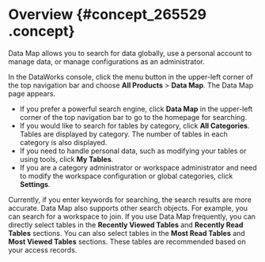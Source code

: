 # Overview {#concept_265529 .concept}

Data Map allows you to search for data globally, use a personal account to manage data, or manage configurations as an administrator.

In the DataWorks console, click the menu button in the upper-left corner of the top navigation bar and choose **All Products** \> **Data Map**. The Data Map page appears.

-   If you prefer a powerful search engine, click **Data Map** in the upper-left corner of the top navigation bar to go to the homepage for searching.
-   If you would like to search for tables by category, click **All Categories**. Tables are displayed by category. The number of tables in each category is also displayed.
-   If you need to handle personal data, such as modifying your tables or using tools, click **My Tables**.
-   If you are a category administrator or workspace administrator and need to modify the workspace configuration or global categories, click **Settings**.

Currently, if you enter keywords for searching, the search results are more accurate. Data Map also supports other search objects. For example, you can search for a workspace to join. If you use Data Map frequently, you can directly select tables in the **Recently Viewed Tables** and **Recently Read Tables** sections. You can also select tables in the **Most Read Tables** and **Most Viewed Tables** sections. These tables are recommended based on your access records.

